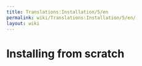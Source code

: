```yaml
---
title: Translations:Installation/5/en
permalink: wiki/Translations:Installation/5/en/
layout: wiki
---
```


# Installing from scratch
